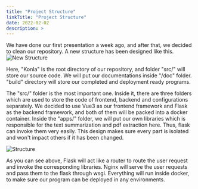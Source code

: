 ```yaml
---
title: "Project Structure"
linkTitle: "Project Structure"
date: 2022-02-02
description: >
---
```


We have done our first presentation a week ago, and after that, we decided to clean our repository. A new structure has been designed like this.
![New Structure](/images/new_structure.jpg "New Structure")

Here, "Konla" is the root directory of our repository, and folder "src/" will store our source code. We will put our documentations inside "/doc" folder. "build" directory will store our completed and deployment ready programs.

The "src/" folder is the most important one. Inside it, there are three folders which are used to store the code of frontend, backend and configurations separately. We decided to use Vue3 as our frontend framework and Flask as the backend framework, and both of them will be packed into a docker container. Inside the "apps/" folder, we will put our own libraries which is responsible for the text summarization and pdf extraction here. Thus, flask can invoke them very easily. This design makes sure every part is isolated and won't impact others if it has been changed.

![Structure](/images/docker_structure.png "Docker Structure")

As you can see above, Flask will act like a router to route the user request and invoke the corresponding libraries. Nginx will serve the user requests and pass them to the flask through wsgi. Everything will run inside docker, to make sure our program can be deployed in any environments.
